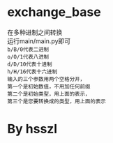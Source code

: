 # exchange_base
在多种进制之间转换<br>
运行main/main.py即可<br>
`b/B/0代表二进制`<br>
`o/O/1代表八进制`<br>
`d/D/10代表十进制`<br>
`h/H/16代表十六进制`<br>
`输入的三个参数用两个空格分开，`<br>
`第一个是初始数值，不用加任何前缀`<br>
`第二个是初始类型，用上面的表示，`<br>
`第三个是您要转换成的类型，用上面的表示`<br>
# By hsszl
